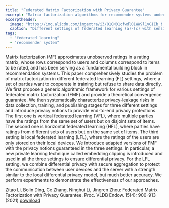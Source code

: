 ```yaml
---
title: "Federated Matrix Factorization with Privacy Guarantee"
excerpt: "Matrix factorization algorithms for recommender systems under both horizontal and vertical federated settings. Published in VLDB 2022."
excerptheader:
  image: "https://img.alicdn.com/imgextra/i3/O1CN01cfwdl01WW9l1yGIIb_!!6000000002795-2-tps-1906-660.png"
  caption: "Different settings of federated learning (a)-(c) with sensitive information exchanged on privacy boundaries (the dashed lines). Each u_i is a user embeddings, v_j is an item embedding."
tags:
  - "federated learning"
  - "recommender system"
---
```


Matrix factorization (MF) approximates unobserved ratings in a rating matrix, whose rows correspond to users and columns correspond to items to be rated, and has been serving as a fundamental building block in recommendation systems. This paper comprehensively studies the problem of matrix factorization in different federated learning (FL) settings, where a set of parties want to cooperate in training but refuse to share data directly. We first propose a generic algorithmic framework for various settings of federated matrix factorization (FMF) and provide a theoretical convergence guarantee. We then systematically characterize privacy-leakage risks in data collection, training, and publishing stages for three different settings and introduce privacy notions to provide end-to-end privacy protections. The first one is vertical federated learning (VFL), where multiple parties have the ratings from the same set of users but on disjoint sets of items. The second one is horizontal federated learning (HFL), where parties have ratings from different sets of users but on the same set of items. The third setting is local federated learning (LFL), where the ratings of the users are only stored on their local devices. We introduce adapted versions of FMF with the privacy notions guaranteed in the three settings. In particular, a new private learning technique called embedding clipping is introduced and used in all the three settings to ensure differential privacy. For the LFL setting, we combine differential privacy with secure aggregation to protect the communication between user devices and the server with a strength similar to the local differential privacy model, but much better accuracy. We perform experiments to demonstrate the effectiveness of our approaches.

Zitao Li, Bolin Ding, Ce Zhang, Ninghui Li, Jingren Zhou:
Federated Matrix Factorization with Privacy Guarantee. Proc. VLDB Endow. 15(4): 900-913 (2021)
<a href="https://www.bolin-ding.com/papers/vldb22fedmf.pdf">download</a>
